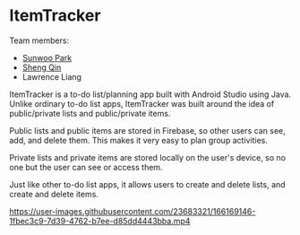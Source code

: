 # ItemTracker

Team members:  
- [Sunwoo Park](https://github.com/swparkaust)  
- [Sheng Qin](https://github.com/qindroid)
- Lawrence Liang


ItemTracker is a to-do list/planning app built with Android Studio using Java. Unlike ordinary to-do list apps, ItemTracker
was built around the idea of public/private lists and public/private items.

Public lists and public items are stored in Firebase, so other users can see, add, and delete them. This makes it very easy
to plan group activities.

Private lists and private items are stored locally on the user's device, so no one but the user can see or access them. 

Just like other to-do list apps, it allows users to create and delete lists, and create and delete items. 



https://user-images.githubusercontent.com/23683321/166169146-1fbec3c9-7d39-4762-b7ee-d85dd4443bba.mp4

